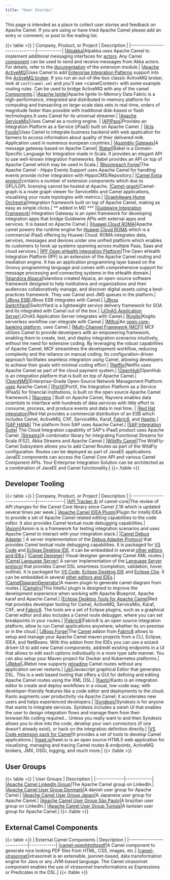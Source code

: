 ```yaml
---
title: "User Stories"
---
```


This page is intended as a place to collect user stories and feedback on Apache Camel. If you are using or have tried Apache Camel please add an entry or comment; or post to the mailing list.

{{< table >}}
| Company, Product, or Project  | Description |
|-------------------------------|------------|
|[Alpakka](https://github.com/akka/alpakka)|Alpakka uses Apache Camel to implement additional messaging interfaces for [actors](https://doc.akka.io/docs/akka/current/typed/actors.html). Any Camel [component](../../components/next/index.html) can be used to send and receive messages from Akka actors. For details, refer to the [documentation](https://doc.akka.io/docs/alpakka/current/external/apache-camel.html) of the extension module.|
|[Apache ActiveMQ](http://activemq.apache.org)|Uses Camel to add [Enterprise Integration Patterns](../../components/next/eips/enterprise-integration-patterns.html) support into the [ActiveMQ broker](http://activemq.apache.org/enterprise-integration-patterns.html). If you run an out-of-the-box classic ActiveMQ broker, look at `conf/camel.xml` and you'll see &lt;camelContext&gt; with some example routing rules. Can be used to bridge ActiveMQ with any of the camel [Components](../../manual/component.html).|
|[Apache Ignite](https://ignite.apache.org/)|Apache Ignite In-Memory Data Fabric is a high-performance, integrated and distributed in-memory platform for computing and transacting on large-scale data sets in real-time, orders of magnitude faster than possible with traditional disk-based or flash technologies.It uses Camel for its universal streamer.|
|[Apache ServiceMix](https://servicemix.apache.org/home.html)|Uses Camel as a routing engine. |
|[APIPass](https://apipass.com.br/)|Provides an Integration Platform as a Service (iPaaS) built on Apache Camel. |
|[Arla Foods](https://www.arla.com)|Uses Camel to integrate business backend with web application for farmers to access information about quality of their delivered milk. Application used in numerous european countries.|
|[Assimbly Gateway](https://github.com/assimbly/gateway)|A message gateway based on Apache Camel|
|[Babel](https://crossing-tech.github.io/babel)|Babel is a Domain-Specific Language for Integration made in Scala. It provides an elegant API to use well-known integration frameworks. Babel provides an API on top of Apache Camel which may be used in Scala.|
|[Bloomreach Forge](https://bloomreach-forge.github.io/)|The Apache Camel - Hippo Events Support uses Apache Camel for handling events provide richer integration with HippoCMS/Repository.|
|[Camel Extra project](https://camel-extra.github.io/)|contains a number of extension components which due to GPL/LGPL licensing cannot be hosted at Apache.
|[Camel-graph](https://github.com/avvero/camel-graph)|Camel-graph is a route graph viewer for ServiceMix and Camel applications, visualising your route topologies with metrics.|
|[GraphAware Hume Orchestra](https://graphaware.com/products/hume/)|Integration framework built on top of Apache Camel, making as easy as simple clicks.| ** added in MD ***
|[Guidewire Integration Framework](https://www.guidewire.com/blog/technology/cloud-integration-framework-the-right-tools-for-the-job/)| Integration Gateway is an open framework for developing integration apps that bridge Guidewire APIs with external apps and services. It is based on Apache Camel.|
|[Huawei Cloud ROMA](https://www.huaweicloud.com/intl/en-us/solution/roma/)|Apache camel powers the runtime engine for [Huawei Cloud ROMA](https://www.huaweicloud.com/en-us/product/roma.html) which is a commercial iPaaS offering by Huawei Cloud. ROMA integrates data, services, messages and devices under one unified platform which enables its customers to hook up systems spanning across multiple Paas, Saas and cloud services.|
|[IPF Open eHealth Integration Platform](https://oehf.github.io/ipf-docs/)|The Open eHealth Integration Platform (IPF) is an extension of the Apache Camel routing and mediation engine. It has an application programming layer based on the Groovy programming language and comes with comprehensive support for message processing and connecting systems in the eHealth domain.|
|[Islandora Alpaca](http://islandora.ca)|Islandora created Alpaca, an open-source software framework designed to help institutions and organizations and their audiences collaboratively manage, and discover digital assets using a best-practices framework. They use Camel and JMS queues in the platform.|
|[JBoss ESB](https://jbossesb.jboss.org/jbossesb)|JBoss ESB integrates with Camel.|
|[JBoss SwitchYard](https://switchyard.jboss.org)|SwitchYard is a lightweight service delivery framework for SOA and its integrated with Camel out of the box.|
|[JOnAS Application Server](https://jonas.ow2.org/view/Documentation/JOnAS%20Camel)|JOnAS Application Server integrates with Camel.|
|[Kogito](https://kogito.kie.org)|Kogito serverless workflow can integrate with Camel.|
|[Mifos](https://mifos.org/)|An [open core-banking platform](https://github.com/openMF), uses Camel.|
|[Multi-Channel Framework (MCF)](https://www.felpfe.com/multi-channel-framework-mcf/)| MCF utilizes Camel to provide developers with an empowering framework, enabling them to create, test, and deploy integration scenarios intuitively, without the need for extensive coding. By leveraging the robust capabilities of Apache Camel, MCF streamlines the development workflow, reducing complexity and the reliance on manual coding. Its configuration-driven approach facilitates seamless integration using Camel, allowing developers to achieve their goals with minimal coding effort.|
|[Netflix](https://www.youtube.com/watch?v=k_ckJ7QgLW0#t=480)|Netflix uses Apache Camel as part of the cloud payment system.|
|[OpenHub](http://www.openhub.cz)|OpenHub is an integration platform that is built on top of Apache Camel.|
|[OpenNMS](https://www.opennms.com/)|Enterprise-Grade Open-Source Network Management Platform [uses](https://github.com/OpenNMS/opennms) Apache Camel.|
|[PortX](https://portx.io/products/fintech-hub/connectivity-as-a-service/)|PortX, the Integration Platform as a Service (IPaaS) for financial institutions, is built on the open source Apache Camel framework.|
|[Rayvens](http://ibm.biz/rayvens) | Built on Apache Camel, Rayvens enables data scientists to interface with hundreds of data services with little effort to consume, process, and produce events and data in real time. |
|[Red Hat integration](https://www.redhat.com/en/technologies/jboss-middleware/fuse)|Red Hat provides a commercial distribution of an ESB which includes Camel, ActiveMQ, CXF, ServiceMix, Karaf, [Fabric8](http://fabric8.io), and [Hawtio](http://hawt.io).|
|[SAP HANA](https://www.linkedin.com/pulse/hana-smart-data-integration-simplifies-connecting-facebook-shankar/)| The platform from SAP uses Apache Camel.|
|[SAP Integration Suite](https://www.sap.com/products/technology-platform/integration-suite.html)| The Cloud Integration capability of SAP's iPaaS product uses Apache Camel.
|[Streamz](https://github.com/krasserm/streamz)|A combinator library for integrating Functional Streams for Scala (FS2), Akka Streams and Apache Camel.|
|[Wildfly Camel](https://github.com/wildflyext/wildfly-camel)|The WildFly-Camel Subsystem allows you to add Camel Routes as part of the WildFly configuration. Routes can be deployed as part of JavaEE applications. JavaEE components can access the Camel Core API and various Camel Component APIs. Your Enterprise Integration Solution can be architected as a combination of JavaEE and Camel functionality.|
{{< /table >}}

## Developer Tooling
{{< table >}}
| Company, Product, or Project  | Description |
|-------------------------------|-------------|
|[API Tracker 4j](https://abi-laboratory.pro/java/tracker/timeline/camel-core) of camel-core|The review of API changes for the Camel Core library since Camel 2.16 which is updated several times per week.|
|[Apache Camel IDEA Plugin](https://github.com/camel-idea-plugin/camel-idea-plugin)|Plugin for Intellij IDEA to provide a set of Apache Camel related editing capabilities to the code editor. It also provides Camel textual route debugging capabilities.|
|[Axiom](http://github.com/hyperthunk/axiom)|Axiom is is a framework for testing integration scenarios and uses Apache Camel to interact with your integration stack.|
|[Camel Debug Adapter](https://github.com/camel-tooling/camel-debug-adapter) | A server implementation of the [Debug Adapter Protocol](https://microsoft.github.io/debug-adapter-protocol/) that provides Camel textual route debugging capabilities. It is packaged for [VS Code](https://marketplace.visualstudio.com/items?itemName=redhat.vscode-debug-adapter-apache-camel) and [Eclipse Desktop IDE](https://marketplace.eclipse.org/content/textual-debugging-apache-camel). it can be embedded in several [other editors and IDEs](https://microsoft.github.io/debug-adapter-protocol/implementors/tools/).|
|[Camel Designer](https://marketplace.visualstudio.com/items?itemName=brunoNetId.camel-designer)| Visual designer generating Camel XML routes.|
|[Camel Language Server](https://github.com/camel-tooling/camel-language-server)| A server implementation of the [Language Server protocol](https://github.com/Microsoft/language-server-protocol) that provides Camel DSL smartness (completion, validation, hover, outline). It is packaged for [VS Code](https://marketplace.visualstudio.com/items?itemName=redhat.vscode-apache-camel), [Eclipse Desktop IDE](https://marketplace.eclipse.org/content/language-support-apache-camel) and [Eclipse Che](https://www.eclipse.org/che/). It can be embedded in several [other editors and IDEs](https://github.com/camel-tooling/camel-language-server#clients).|
|[CamelDiagramGenerator](http://code.google.com/p/rmannibucau/wiki/CamelDiagramGenerator)|A maven plugin to generate camel diagram from routes.|
|[Camelry](https://github.com/AlanFoster/Camelry)|This IntelliJ plugin is designed to improve the development experience when working with Apache Blueprint, Apache karaf and Apache Camel.|
|[Eclipse Desktop Tools for Apache Camel](http://tools.jboss.org/features/fusetools.html)|Red Hat provides developer tooling for Camel, ActiveMQ, ServiceMix, Karaf, CXF, and [Fabric8](http://fabric8.io). The tools are a set of Eclipse plugins, such as a graphical Camel editor and also includes a Camel route debugger, where you can set breakpoints in your routes.|
|[Fabric8](http://fabric8.io)|Fabric8 is an open source integration platform, allow to run Camel applications anywhere; whether its on-premise or in the cloud.|
|[JBoss Forge](http://forge.jboss.org)|The [Camel](http://forge.jboss.org/addon/io.fabric8.forge:camel) addon from [Fabric8](http://fabric8.io) allows to setup and manage your Apache Camel maven projects from a CLI, Eclipse, IDEA, and NetBeans. With this addon from the IDEs you can use a wizard driven UI to add new Camel components, add/edit existing endpoints in a UI that allows to edit each options individually in a more type safe manner. You can also setup your Maven project for Docker and Kubernetes platforms.|
|[JRebel](http://zeroturnaround.com/software/jrebel)|JRebel now supports [reloading](http://zeroturnaround.com/jrebel/jrebel-5-1-2-released-apache-camel-now-supported) Camel routes without any application server restarts.|
|[Jel](http://giacomolm.github.io/Jel)|Javascript graphical Editor that generates DSL. This is a web based tooling that offers a GUI for defining and editing Apache Camel routes using the XML DSL.|
|[Kaoto](https://kaoto.io/)|Kaoto is an integration editor to create and deploy workflows in a visual, low-code way; with developer-friendly features like a code editor and deployments to the cloud. Kaoto augments user productivity via Apache Camel: it accelerates new users and helps experienced developers.|
|[Syndesis](https://syndesis.io)|Syndesis is for anyone that wants to integrate services. Syndesis includes a swish UI that enables the user to design integration flows and manage them from their browser.No coding required… Unless you really want to and then Syndesis allows you to dive into the code, develop your own connectors (if one doesn’t already exist), or hack on the integration definition directly.|
|[VS Code extension pack for Camel](https://marketplace.visualstudio.com/items?itemName=redhat.apache-camel-extension-pack)|It provides a set of tools to develop Camel applications.|
|[hawt.io](http://hawt.io)|hawt.io is an open source HTML5 web application for visualizing, managing and tracing Camel routes &amp; endpoints, ActiveMQ brokers, JMX, OSGi, logging, and much more.|
{{< /table >}}

## User Groups

{{< table >}}
| User Groups  | Description |
|--------------|-------------|
|[Apache Camel LinkedIn Group](https://www.linkedin.com/groups/2447439/)|The Apache Camel group on LinkedIn.|
|[Apache Camel User Group Denmark](https://groups.google.com/group/camel-user-group-denmark)|A danish user group for Apache Camel.|
|[Apache Camel User Group Japan](https://jcug-oss.github.io/)|A Japanese user group for Apache Camel.|
|[Apache Camel User Group São Paulo](https://www.linkedin.com/groups/8893741/)|A brazilian user group on LinkedIn.|
|[Apache Camel User Group Tunisia](http://groups.google.com/group/apache-camel-user-group-tunisia)|A tunisian user group for Apache Camel.|
{{< /table >}}

## External Camel Components

{{< table >}}
| External Camel Components  | Description |
|----------------------------|-------------|
|[camel-openhtmltopdf](https://github.com/elevation-solutions/camel-openhtmltopdf)|A Camel component to generate nice looking PDF files from HTML, CSS, images, etc.|
|[camel-xtrasonnet](https://jam01.github.io/xtrasonnet/camel/)|xtrasonnet is an extensible, jsonnet-based, data transformation engine for Java or any JVM-based language. The Camel xtrasonnet component enables the use of xtrasonnet transformations as Expressions or Predicates in the DSL.|
{{< /table >}}
